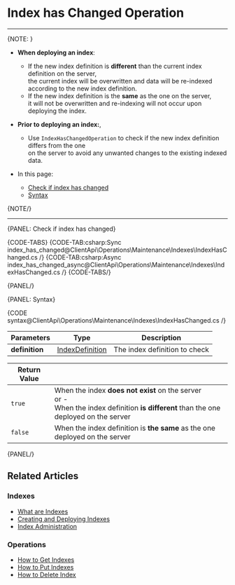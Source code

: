 # Index has Changed Operation

 ---

{NOTE: }

* __When deploying an index__:  
  * If the new index definition is __different__ than the current index definition on the server,  
    the current index will be overwritten and data will be re-indexed according to the new index definition.
  * If the new index definition is the __same__ as the one on the server,  
    it will not be overwritten and re-indexing will not occur upon deploying the index.

* __Prior to deploying an index:__,  
  * Use `IndexHasChangedOperation` to check if the new index definition differs from the one  
    on the server to avoid any unwanted changes to the existing indexed data.  

* In this page:
    * [Check if index has changed](../../../../client-api/operations/maintenance/indexes/index-has-changed#check-if-index-has-changed)
    * [Syntax](../../../../client-api/operations/maintenance/indexes/index-has-changed#syntax)

{NOTE/}

---

{PANEL: Check if index has changed}


{CODE-TABS}
{CODE-TAB:csharp:Sync index_has_changed@ClientApi\Operations\Maintenance\Indexes\IndexHasChanged.cs /}
{CODE-TAB:csharp:Async index_has_changed_async@ClientApi\Operations\Maintenance\Indexes\IndexHasChanged.cs /}
{CODE-TABS/}

{PANEL/}

{PANEL: Syntax}

{CODE syntax@ClientApi\Operations\Maintenance\Indexes\IndexHasChanged.cs /}

| Parameters | Type | Description |
| - | - | - |
| __definition__ | [IndexDefinition](../../../../client-api/operations/maintenance/indexes/put-indexes#indexDefinition) | The index definition to check |

| Return Value | |
| - | - |
| `true` | When the index __does not exist__ on the server<br>or - <br>When the index definition __is different__ than the one deployed on the server  |
| `false` | When the index definition is __the same__ as the one deployed on the server |

{PANEL/}

## Related Articles

### Indexes

- [What are Indexes](../../../../indexes/what-are-indexes)
- [Creating and Deploying Indexes](../../../../indexes/creating-and-deploying)
- [Index Administration](../../../../indexes/index-administration)

### Operations

- [How to Get Indexes](../../../../client-api/operations/maintenance/indexes/get-indexes)
- [How to Put Indexes](../../../../client-api/operations/maintenance/indexes/put-indexes)
- [How to Delete Index](../../../../client-api/operations/maintenance/indexes/delete-index)
